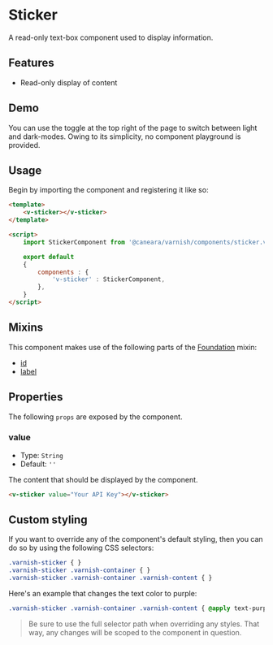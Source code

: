 # Sticker

A read-only text-box component used to display information.

## Features

* Read-only display of content

## Demo

You can use the toggle at the top right of the page to switch between light and dark-modes. Owing to its simplicity, no component playground is provided.

<!-- Setup -->
<script setup>
    import { ref } from 'vue';
    import StickerComponent from '../../src/components/sticker.vue';

    let email = ref('john@example.com');
</script>

<!-- Demo -->
<div class="bg-gray-100 dark:bg-black flex justify-center rounded-md p-6 mt-8">
    <ClientOnly>
        <StickerComponent label="Email" :value="email"></StickerComponent>
    </ClientOnly>
</div>

## Usage

Begin by importing the component and registering it like so:

```html
<template>
    <v-sticker></v-sticker>
</template>

<script>
    import StickerComponent from '@caneara/varnish/components/sticker.vue';

    export default
    {
        components : {
            'v-sticker' : StickerComponent,
        },
    }
</script>
```

## Mixins

This component makes use of the following parts of the [Foundation](/pages/foundation) mixin:

* [id](/pages/foundation#id)
* [label](/pages/foundation#label)

## Properties

The following `props` are exposed by the component.

### value

- Type: `String`
- Default: `''`

The content that should be displayed by the component.

```html
<v-sticker value="Your API Key"></v-sticker>
```

## Custom styling

If you want to override any of the component's default styling, then you can do so by using the following CSS selectors:

```css
.varnish-sticker { }
.varnish-sticker .varnish-container { }
.varnish-sticker .varnish-container .varnish-content { }
```

Here's an example that changes the text color to purple:

```css
.varnish-sticker .varnish-container .varnish-content { @apply text-purple-700 dark:text-purple-400 }
```

> Be sure to use the full selector path when overriding any styles. That way, any changes will be scoped to the component in question.
